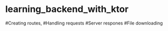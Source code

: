 # learning_backend_with_ktor
#Creating routes,
#Handling requests
#Server respones
#File downloading
